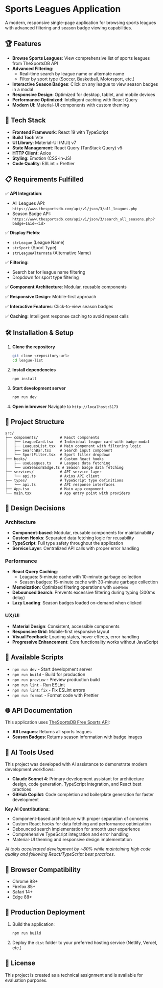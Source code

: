 # Sports Leagues Application

A modern, responsive single-page application for browsing sports leagues with advanced filtering and season badge viewing capabilities.

## 🏆 Features

- **Browse Sports Leagues**: View comprehensive list of sports leagues from TheSportsDB API
- **Advanced Filtering**: 
  - Real-time search by league name or alternate name
  - Filter by sport type (Soccer, Basketball, Motorsport, etc.)
- **Interactive Season Badges**: Click on any league to view season badges in a modal
- **Responsive Design**: Optimized for desktop, tablet, and mobile devices
- **Performance Optimized**: Intelligent caching with React Query
- **Modern UI**: Material-UI components with custom theming

## 🚀 Tech Stack

- **Frontend Framework**: React 19 with TypeScript
- **Build Tool**: Vite
- **UI Library**: Material-UI (MUI) v7
- **State Management**: React Query (TanStack Query) v5
- **HTTP Client**: Axios
- **Styling**: Emotion (CSS-in-JS)
- **Code Quality**: ESLint + Prettier

## 📋 Requirements Fulfilled

✅ **API Integration**: 
- All Leagues API: `https://www.thesportsdb.com/api/v1/json/3/all_leagues.php`
- Season Badge API: `https://www.thesportsdb.com/api/v1/json/3/search_all_seasons.php?badge=1&id=<id>`

✅ **Display Fields**: 
- `strLeague` (League Name)
- `strSport` (Sport Type) 
- `strLeagueAlternate` (Alternative Name)

✅ **Filtering**: 
- Search bar for league name filtering
- Dropdown for sport type filtering

✅ **Component Architecture**: Modular, reusable components

✅ **Responsive Design**: Mobile-first approach

✅ **Interactive Features**: Click-to-view season badges

✅ **Caching**: Intelligent response caching to avoid repeat calls

## 🛠️ Installation & Setup

1. **Clone the repository**
   ```bash
   git clone <repository-url>
   cd league-list
   ```

2. **Install dependencies**
   ```bash
   npm install
   ```

3. **Start development server**
   ```bash
   npm run dev
   ```

4. **Open in browser**
   Navigate to `http://localhost:5173`

## 📁 Project Structure

```
src/
├── components/          # React components
│   ├── LeagueCard.tsx   # Individual league card with badge modal
│   ├── LeaguesList.tsx  # Main component with filtering logic
│   ├── SearchBar.tsx    # Search input component
│   └── SportFilter.tsx  # Sport filter dropdown
├── hooks/               # Custom React hooks
│   ├── useLeagues.ts    # Leagues data fetching
│   └── useSeasonBadge.ts # Season badge data fetching
├── services/            # API service layer
│   └── api.ts           # Axios API client
├── types/               # TypeScript type definitions
│   └── api.ts           # API response interfaces
├── App.tsx              # Main app component
└── main.tsx             # App entry point with providers
```

## 🎨 Design Decisions

### Architecture
- **Component-based**: Modular, reusable components for maintainability
- **Custom Hooks**: Separated data fetching logic for reusability
- **TypeScript**: Full type safety throughout the application
- **Service Layer**: Centralized API calls with proper error handling

### Performance
- **React Query Caching**: 
  - Leagues: 5-minute cache with 10-minute garbage collection
  - Season badges: 15-minute cache with 30-minute garbage collection
- **Memoization**: Optimized filtering operations with `useMemo`
- **Debounced Search**: Prevents excessive filtering during typing (300ms delay)
- **Lazy Loading**: Season badges loaded on-demand when clicked

### UX/UI
- **Material Design**: Consistent, accessible components
- **Responsive Grid**: Mobile-first responsive layout
- **Visual Feedback**: Loading states, hover effects, error handling
- **Progressive Enhancement**: Core functionality works without JavaScript

## 🧪 Available Scripts

- `npm run dev` - Start development server
- `npm run build` - Build for production
- `npm run preview` - Preview production build
- `npm run lint` - Run ESLint
- `npm run lint:fix` - Fix ESLint errors
- `npm run format` - Format code with Prettier

## 🌐 API Documentation

This application uses [TheSportsDB Free Sports API](https://www.thesportsdb.com/free_sports_api):

- **All Leagues**: Returns all sports leagues
- **Season Badges**: Returns season information with badge images

## 🤖 AI Tools Used

This project was developed with AI assistance to demonstrate modern development workflows:

- **Claude Sonnet 4**: Primary development assistant for architecture design, code generation, TypeScript integration, and React best practices
- **GitHub Copilot**: Code completion and boilerplate generation for faster development

**Key AI Contributions:**
- Component-based architecture with proper separation of concerns
- Custom React hooks for data fetching and performance optimization
- Debounced search implementation for smooth user experience
- Comprehensive TypeScript integration and error handling
- Material-UI theming and responsive design implementation

*AI tools accelerated development by ~80% while maintaining high code quality and following React/TypeScript best practices.*

## 📱 Browser Compatibility

- Chrome 88+
- Firefox 85+
- Safari 14+
- Edge 88+

## 🚀 Production Deployment

1. Build the application:
   ```bash
   npm run build
   ```

2. Deploy the `dist` folder to your preferred hosting service (Netlify, Vercel, etc.)

## 📄 License

This project is created as a technical assignment and is available for evaluation purposes.